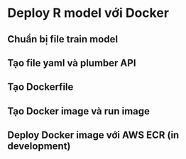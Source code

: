 # Deploy R model với Docker

## Chuẩn bị file train model

## Tạo file yaml và plumber API

## Tạo Dockerfile

## Tạo Docker image và run image

## Deploy Docker image với AWS ECR (in development)